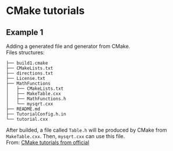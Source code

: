 # CMake tutorials
## Example 1
Adding a generated file and generator from CMake.  
Files structures:
```
├── build1.cmake
├── CMakeLists.txt
├── directions.txt
├── License.txt
├── MathFunctions
│   ├── CMakeLists.txt
│   ├── MakeTable.cxx
│   ├── MathFunctions.h
│   └── mysqrt.cxx
├── README.md
├── TutorialConfig.h.in
└── tutorial.cxx
```
After builded, a file called `Table.h` will be produced by CMake from 
`MakeTable.cxx`. Then, `mysqrt.cxx` can use this file.  
From: [CMake tutorials from official](https://cmake.org/cmake-tutorial/)

